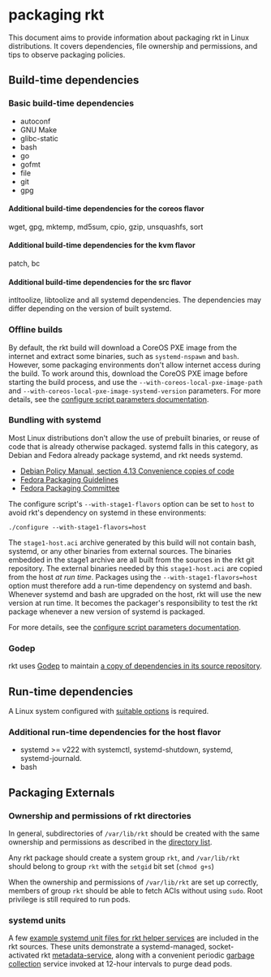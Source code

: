 # packaging rkt

This document aims to provide information about packaging rkt in Linux distributions. It covers dependencies, file ownership and permissions, and tips to observe packaging policies.

## Build-time dependencies

### Basic build-time dependencies

- autoconf
- GNU Make
- glibc-static
- bash
- go
- gofmt
- file
- git
- gpg

#### Additional build-time dependencies for the coreos flavor

wget, gpg, mktemp, md5sum, cpio, gzip, unsquashfs, sort

#### Additional build-time dependencies for the kvm flavor

patch, bc

#### Additional build-time dependencies for the src flavor

intltoolize, libtoolize and all systemd dependencies.
The dependencies may differ depending on the version of built systemd.

### Offline builds

By default, the rkt build will download a CoreOS PXE image from the internet and extract some binaries, such as `systemd-nspawn` and `bash`. However, some packaging environments don't allow internet access during the build. To work around this, download the CoreOS PXE image before starting the build process, and use the `--with-coreos-local-pxe-image-path` and `--with-coreos-local-pxe-image-systemd-version` parameters. For more details, see the [configure script parameters documentation][build-config].

### Bundling with systemd

Most Linux distributions don't allow the use of prebuilt binaries, or reuse of code that is already otherwise packaged. systemd falls in this category, as Debian and Fedora already package systemd, and rkt needs systemd.

- [Debian Policy Manual, section 4.13 Convenience copies of code](https://www.debian.org/doc/debian-policy/ch-source.html#s-embeddedfiles)
- [Fedora Packaging Guidelines](https://fedoraproject.org/wiki/Packaging:Guidelines#No_inclusion_of_pre-built_binaries_or_libraries)
- [Fedora Packaging Committee](https://www.mail-archive.com/devel@lists.fedoraproject.org/msg88276.html)

The configure script's `--with-stage1-flavors` option can be set to `host` to avoid rkt's dependency on systemd in these environments:

```
./configure --with-stage1-flavors=host
```

The `stage1-host.aci` archive generated by this build will not contain bash, systemd, or any other binaries from external sources. The binaries embedded in the stage1 archive are all built from the sources in the rkt git repository. The external binaries needed by this `stage1-host.aci` are copied from the host *at run time*. Packages using the `--with-stage1-flavors=host` option must therefore add a run-time dependency on systemd and bash. Whenever systemd and bash are upgraded on the host, rkt will use the new version at run time. It becomes the packager's responsibility to test the rkt package whenever a new version of systemd is packaged.

For more details, see the [configure script parameters documentation][build-config].

### Godep

rkt uses [Godep](https://github.com/tools/godep) to maintain [a copy of dependencies in its source repository](https://github.com/coreos/rkt/tree/master/Godeps).

## Run-time dependencies

A Linux system configured with [suitable options](hacking.md#run-time-requirements) is required.

### Additional run-time dependencies for the host flavor

- systemd >= v222 with systemctl, systemd-shutdown, systemd, systemd-journald.
- bash

## Packaging Externals

### Ownership and permissions of rkt directories

In general, subdirectories of `/var/lib/rkt` should be created with the same ownership and permissions as described in the [directory list](https://github.com/coreos/rkt/blob/master/dist/init/systemd/tmpfiles.d/rkt.conf).

Any rkt package should create a system group `rkt`, and `/var/lib/rkt` should belong to group `rkt` with the `setgid` bit set (`chmod g+s`)

When the ownership and permissions of `/var/lib/rkt` are set up correctly, members of group `rkt` should be able to fetch ACIs without using `sudo`. Root privilege is still required to run pods.

### systemd units

A few [example systemd unit files for rkt helper services][rkt-units] are included in the rkt sources. These units demonstrate a systemd-managed, socket-activated rkt [metadata-service][rkt-metadata-svc], along with a convenient periodic [garbage collection][rkt-gc] service invoked at 12-hour intervals to purge dead pods.


[build-config]: build-configure.md
[rkt-gc]: subcommands/gc.md
[rkt-metadata-svc]: subcommands/metadata-service.md
[rkt-units]: https://github.com/coreos/rkt/tree/master/dist/init/systemd
